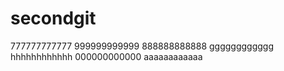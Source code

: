 # secondgit
777777777777
999999999999
888888888888
gggggggggggg
hhhhhhhhhhhh
000000000000
aaaaaaaaaaaa
